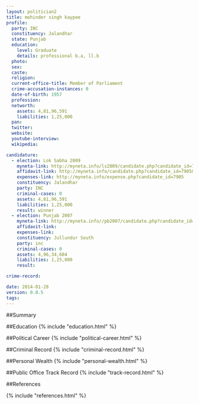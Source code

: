 ```yaml
---
layout: politician2
title: mohinder singh kaypee
profile: 
  party: INC
  constituency: Jalandhar
  state: Punjab
  education: 
    level: Graduate
    details: professional b.a, ll.b
  photo: 
  sex: 
  caste: 
  religion: 
  current-office-title: Member of Parliament
  crime-accusation-instances: 0
  date-of-birth: 1957
  profession: 
  networth: 
    assets: 4,81,96,591
    liabilities: 1,25,000
  pan: 
  twitter: 
  website: 
  youtube-interview: 
  wikipedia: 

candidature: 
  - election: Lok Sabha 2009
    myneta-link: http://myneta.info/ls2009/candidate.php?candidate_id=7905
    affidavit-link: http://myneta.info/candidate.php?candidate_id=7905&scan=original
    expenses-link: http://myneta.info/expense.php?candidate_id=7905
    constituency: Jalandhar 
    party: INC
    criminal-cases: 0
    assets: 4,81,96,591
    liabilities: 1,25,000
    result: winner 
  - election: Punjab 2007
    myneta-link: http://myneta.info//pb2007/candidate.php?candidate_id=111
    affidavit-link: 
    expenses-link: 
    constituency: Jullundur South 
    party: inc
    criminal-cases: 0
    assets: 4,96,34,604
    liabilities: 1,25,000
    result:  

crime-record: 

date: 2014-01-28
version: 0.0.5
tags: 
---
```

##Summary


##Education
{% include "education.html" %}


##Political Career
{% include "political-career.html" %}


##Criminal Record
{% include "criminal-record.html" %}


##Personal Wealth
{% include "personal-wealth.html" %}


##Public Office Track Record
{% include "track-record.html" %}


##References


{% include "references.html" %}